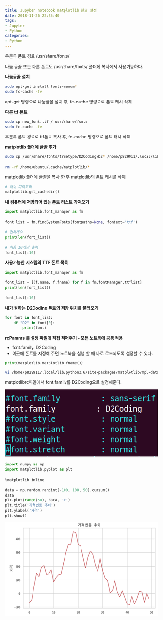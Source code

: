 ```yaml
---
title: Jupyber notebook matplotlib 한글 설정
date: 2018-11-26 22:25:40
tags: 
- Jupyter
- Python
categories:
- Python
---
```


우분투 폰트 경로 /usr/share/fonts/

나눔 글꼴 또는 다른 폰트도 /usr/share/fonts/ 폴더에 복사에서 사용가능하다.



**나눔글꼴 설치**

```bash
sudo apt-get install fonts-nanum*
sudo fc-cache -fv
```

apt-get 명령으로 나눔글꼴 설치 후, fc-cache 명령으로 폰트 캐시 삭제



**다른 ttf 폰트**

```bash
sudo cp new_font.ttf / usr/share/fonts
sudo fc-cache -fv
```

우분투 폰트 경로로 ttf폰트 복사 후, fc-cache 명령으로 폰트 캐시 삭제



**matplotlib 폴더에 글꼴  추가**

```bash
sudo cp /usr/share/fonts/truetype/D2Coding/D2* /home/p829911/.local/lib/python3.6/site-packages/matplotlib/mpl-data/

rm -rf /home/ubuntu/.cache/matplotlib/*
```

matplotlib 폴더에 글꼴을 복사 한 후 matplotlib의 폰트 캐시를 삭제

```python
# 캐쉬 디렉토리
matplotlib.get_cachedir()
```



**내 컴퓨터에 저장되어 있는 폰트 리스트 가져오기**

```python
import matplotlib.font_manager as fm

font_list = fm.findSystemFonts(fontpaths=None, fontext='ttf')

# 전체개수
print(len(font_list)) 

# 처음 10개만 출력
font_list[:10] 
```



**사용가능한 시스템의 TTF 폰트 목록**

```python
import matplotlib.font_manager as fm

font_list = [(f.name, f.fname) for f in fm.fontManager.ttflist]
print(len(font_list))

font_list[:10]
```



**내가 원하는 D2Coding 폰트의 저장 위치를 불러오기**

```python
for font in font_list:
    if "D2" in font[0]:
        print(font)
```



**rcParams 를 설정 파일에 직접 적어주기 - 모든 노트북에 공통 적용**

- font.family: D2Coding
- 이곳에 폰트를 지정해 주면 노트북을 실행 할 때 바로 로드되도록 설정할 수 있다.

```python
print(matplotlib.matplotlib_fname())
```

```bash
vi /home/p829911/.local/lib/python3.6/site-packages/matplotlib/mpl-data/matplotlibrc
```

matplotlibrc파일에서 font.family를 D2Coding으로 설정해준다.



![](/images/1543238354268.png)



```python
import numpy as np
import matplotlib.pyplot as plt

%matplotlib inline

data = np.random.randint(-100, 100, 50).cumsum()
data
plt.plot(range(50), data, 'r')
plt.title('가격변동 추이')
plt.ylabel('가격')
plt.show()
```

![](/images/1543238573921.png)

